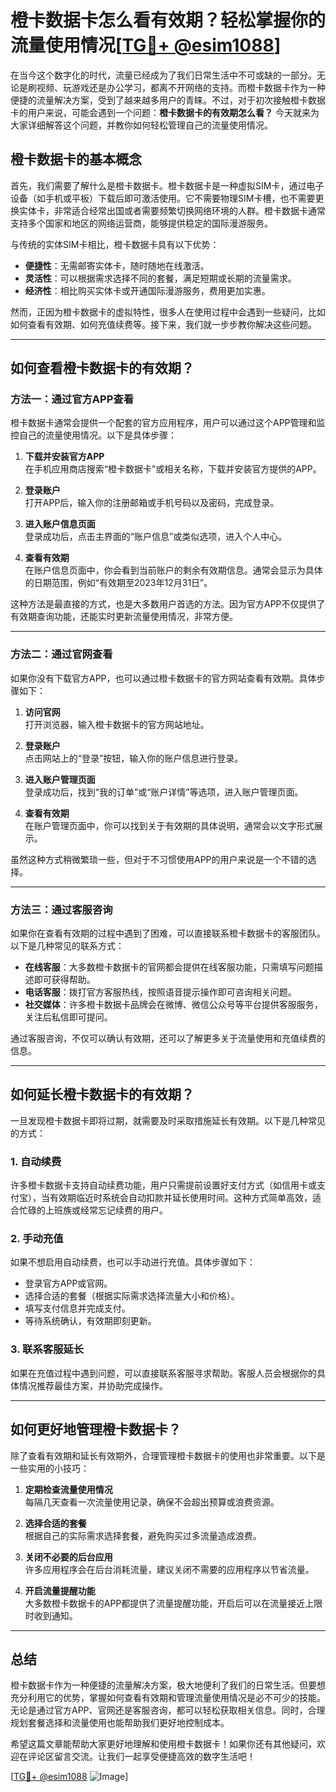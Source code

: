 # 橙卡数据卡怎么看有效期？轻松掌握你的流量使用情况[[TG💪+ @esim1088](https://t.me/s/esim1088)]

在当今这个数字化的时代，流量已经成为了我们日常生活中不可或缺的一部分。无论是刷视频、玩游戏还是办公学习，都离不开网络的支持。而橙卡数据卡作为一种便捷的流量解决方案，受到了越来越多用户的青睐。不过，对于初次接触橙卡数据卡的用户来说，可能会遇到一个问题：**橙卡数据卡的有效期怎么看？** 今天就来为大家详细解答这个问题，并教你如何轻松管理自己的流量使用情况。

## 橙卡数据卡的基本概念

首先，我们需要了解什么是橙卡数据卡。橙卡数据卡是一种虚拟SIM卡，通过电子设备（如手机或平板）下载后即可激活使用。它不需要物理SIM卡槽，也不需要更换实体卡，非常适合经常出国或者需要频繁切换网络环境的人群。橙卡数据卡通常支持多个国家和地区的网络运营商，能够提供稳定的国际漫游服务。

与传统的实体SIM卡相比，橙卡数据卡具有以下优势：
- **便捷性**：无需邮寄实体卡，随时随地在线激活。
- **灵活性**：可以根据需求选择不同的套餐，满足短期或长期的流量需求。
- **经济性**：相比购买实体卡或开通国际漫游服务，费用更加实惠。

然而，正因为橙卡数据卡的虚拟特性，很多人在使用过程中会遇到一些疑问，比如如何查看有效期、如何充值续费等。接下来，我们就一步步教你解决这些问题。

---

## 如何查看橙卡数据卡的有效期？

### 方法一：通过官方APP查看

橙卡数据卡通常会提供一个配套的官方应用程序，用户可以通过这个APP管理和监控自己的流量使用情况。以下是具体步骤：

1. **下载并安装官方APP**  
   在手机应用商店搜索“橙卡数据卡”或相关名称，下载并安装官方提供的APP。

2. **登录账户**  
   打开APP后，输入你的注册邮箱或手机号码以及密码，完成登录。

3. **进入账户信息页面**  
   登录成功后，点击主界面的“账户信息”或类似选项，进入个人中心。

4. **查看有效期**  
   在账户信息页面中，你会看到当前账户的剩余有效期信息。通常会显示为具体的日期范围，例如“有效期至2023年12月31日”。

这种方法是最直接的方式，也是大多数用户首选的方法。因为官方APP不仅提供了有效期查询功能，还能实时更新流量使用情况，非常方便。

---

### 方法二：通过官网查看

如果你没有下载官方APP，也可以通过橙卡数据卡的官方网站查看有效期。具体步骤如下：

1. **访问官网**  
   打开浏览器，输入橙卡数据卡的官方网站地址。

2. **登录账户**  
   点击网站上的“登录”按钮，输入你的账户信息进行登录。

3. **进入账户管理页面**  
   登录成功后，找到“我的订单”或“账户详情”等选项，进入账户管理页面。

4. **查看有效期**  
   在账户管理页面中，你可以找到关于有效期的具体说明，通常会以文字形式展示。

虽然这种方式稍微繁琐一些，但对于不习惯使用APP的用户来说是一个不错的选择。

---

### 方法三：通过客服咨询

如果你在查看有效期的过程中遇到了困难，可以直接联系橙卡数据卡的客服团队。以下是几种常见的联系方式：

- **在线客服**：大多数橙卡数据卡的官网都会提供在线客服功能，只需填写问题描述即可获得帮助。
- **电话客服**：拨打官方客服热线，按照语音提示操作即可咨询相关问题。
- **社交媒体**：许多橙卡数据卡品牌会在微博、微信公众号等平台提供客服服务，关注后私信即可提问。

通过客服咨询，不仅可以确认有效期，还可以了解更多关于流量使用和充值续费的信息。

---

## 如何延长橙卡数据卡的有效期？

一旦发现橙卡数据卡即将过期，就需要及时采取措施延长有效期。以下是几种常见的方式：

### 1. 自动续费

许多橙卡数据卡支持自动续费功能，用户只需提前设置好支付方式（如信用卡或支付宝），当有效期临近时系统会自动扣款并延长使用时间。这种方式简单高效，适合忙碌的上班族或经常忘记续费的用户。

### 2. 手动充值

如果不想启用自动续费，也可以手动进行充值。具体步骤如下：

- 登录官方APP或官网。
- 选择合适的套餐（根据实际需求选择流量大小和价格）。
- 填写支付信息并完成支付。
- 等待系统确认，有效期即刻更新。

### 3. 联系客服延长

如果在充值过程中遇到问题，可以直接联系客服寻求帮助。客服人员会根据你的具体情况推荐最佳方案，并协助完成操作。

---

## 如何更好地管理橙卡数据卡？

除了查看有效期和延长有效期外，合理管理橙卡数据卡的使用也非常重要。以下是一些实用的小技巧：

1. **定期检查流量使用情况**  
   每隔几天查看一次流量使用记录，确保不会超出预算或浪费资源。

2. **选择合适的套餐**  
   根据自己的实际需求选择套餐，避免购买过多流量造成浪费。

3. **关闭不必要的后台应用**  
   许多应用程序会在后台消耗流量，建议关闭不需要的应用程序以节省流量。

4. **开启流量提醒功能**  
   大多数橙卡数据卡的APP都提供了流量提醒功能，开启后可以在流量接近上限时收到通知。

---

## 总结

橙卡数据卡作为一种便捷的流量解决方案，极大地便利了我们的日常生活。但要想充分利用它的优势，掌握如何查看有效期和管理流量使用情况是必不可少的技能。无论是通过官方APP、官网还是客服咨询，都可以轻松获取相关信息。同时，合理规划套餐选择和流量使用也能帮助我们更好地控制成本。

希望这篇文章能帮助大家更好地理解和使用橙卡数据卡！如果你还有其他疑问，欢迎在评论区留言交流。让我们一起享受便捷高效的数字生活吧！

[[TG💪+ @esim1088](https://t.me/s/esim1088) ![Image](https://i.postimg.cc/4NQfJmqS/Snipaste-2025-05-13-00-14-12.png)]